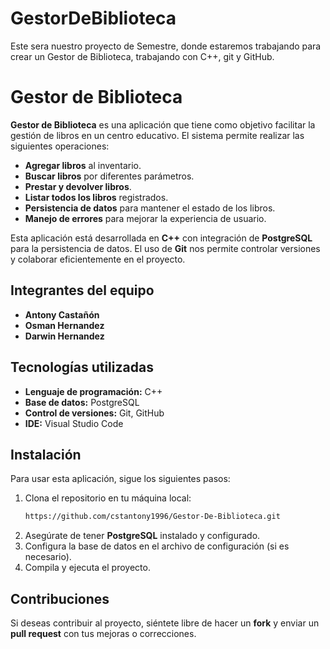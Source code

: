 
# GestorDeBiblioteca

Este sera nuestro proyecto de Semestre, donde estaremos trabajando para crear un Gestor de Biblioteca, trabajando con C++, git y GitHub.

# Gestor de Biblioteca

**Gestor de Biblioteca** es una aplicación que tiene como objetivo facilitar la gestión de libros en un centro educativo. El sistema permite realizar las siguientes operaciones:

- **Agregar libros** al inventario.
- **Buscar libros** por diferentes parámetros.
- **Prestar y devolver libros**.
- **Listar todos los libros** registrados.
- **Persistencia de datos** para mantener el estado de los libros.
- **Manejo de errores** para mejorar la experiencia de usuario.

Esta aplicación está desarrollada en **C++** con integración de **PostgreSQL** para la persistencia de datos. El uso de **Git** nos permite controlar versiones y colaborar eficientemente en el proyecto.

## Integrantes del equipo

- **Antony Castañón**
- **Osman Hernandez**
- **Darwin Hernandez**

## Tecnologías utilizadas

- **Lenguaje de programación:** C++
- **Base de datos:** PostgreSQL
- **Control de versiones:** Git, GitHub
- **IDE:** Visual Studio Code

## Instalación

Para usar esta aplicación, sigue los siguientes pasos:

1. Clona el repositorio en tu máquina local:
    ```bash
    https://github.com/cstantony1996/Gestor-De-Biblioteca.git
    ```
2. Asegúrate de tener **PostgreSQL** instalado y configurado.
3. Configura la base de datos en el archivo de configuración (si es necesario).
4. Compila y ejecuta el proyecto.

## Contribuciones

Si deseas contribuir al proyecto, siéntete libre de hacer un **fork** y enviar un **pull request** con tus mejoras o correcciones. 
